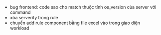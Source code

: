 - bug frontend: code sao cho match thuộc tính os_version của server với command
- xóa serverity trong rule
- chuyển add rule component bằng file excel vào trong giao diện workload
